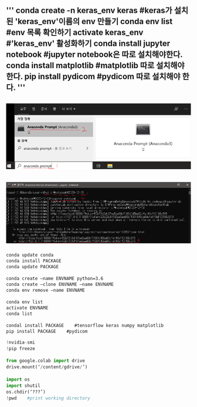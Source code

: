 '''
conda create -n keras_env keras    #keras가 설치된 'keras_env'이름의 env 만들기
conda env list    #env 목록 확인하기
activate keras_env    #'keras_env' 활성화하기
conda install jupyter notebook    #jupyter notebook은 따로 설치해야한다.
conda install matplotlib    #matplotlib 따로 설치해야한다.
pip install pydicom    #pydicom 따로 설치해야 한다.
'''
---
![search](./image/1.png)
---
![jupyter](./image/2.png)
---
```
conda update conda
conda install PACKAGE
conda update PACKAGE

conda create —name ENVNAME python=3.6
conda create —clone ENVNAME —name ENVNAME
conda env remove —name ENVNAME

conda env list
activate ENVNAME
conda list

condal install PACKAGE    #tensorflow keras numpy matplotlib
pip install PACKAGE    #pydicom
```

```python
!nvidia-smi
!pip freeze

from google.colab import drive
drive.mount(‘/content/gdrive/’)

import os
import shutil
os.chdir(‘???’)
!pwd    #print working directory
```
